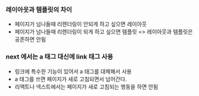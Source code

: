 ### 레이아웃과 템플릿의 차이
* 페이지가 넘나들때 리렌더링이 안되게 하고 싶으면 레이아웃
* 페이지가 넘나들때 리렌더링이 되게 하고 싶으면 템플릿
=> 레이아웃과 템플릿은 공존하면 안됨

### next 에서는 a 태그 대신에 link 태그 사용
* 링크에 특수한 기능이 있어서 a 태그를 대체해서 사용
* a 태그를 쓰면 페이지가 새로 고침되면서 넘어간다.
* 리액트나 넥스트에서는 페이지가 새로 고침되는 행동을 하면 안됨
